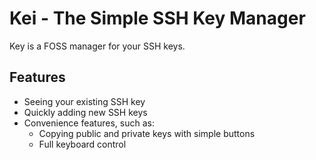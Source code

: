 # Kei - The Simple SSH Key Manager

Key is a FOSS manager for your SSH keys.

## Features
- Seeing your existing SSH key
- Quickly adding new SSH keys
- Convenience features, such as:
    - Copying public and private keys with simple buttons
    - Full keyboard control